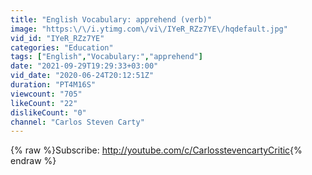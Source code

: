 ```yaml
---
title: "English Vocabulary: apprehend (verb)"
image: "https:\/\/i.ytimg.com\/vi\/IYeR_RZz7YE\/hqdefault.jpg"
vid_id: "IYeR_RZz7YE"
categories: "Education"
tags: ["English","Vocabulary:","apprehend"]
date: "2021-09-29T19:29:33+03:00"
vid_date: "2020-06-24T20:12:51Z"
duration: "PT4M16S"
viewcount: "705"
likeCount: "22"
dislikeCount: "0"
channel: "Carlos Steven Carty"
---
```

{% raw %}Subscribe: <a rel="nofollow" target="blank" href="http://youtube.com/c/CarlosstevencartyCritic">http://youtube.com/c/CarlosstevencartyCritic</a>{% endraw %}
